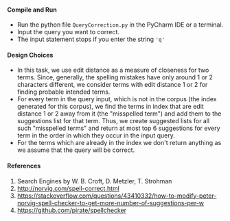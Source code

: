 #### Compile and Run

- Run the python file `QueryCorrection.py` in the PyCharm IDE or a terminal.
- Input the query you want to correct.
- The input statement stops if you enter the string `'q'`

#### Design Choices 

- In this task, we use edit distance as a measure of closeness for two terms. Since, generally, the spelling mistakes have
only around 1 or 2 characters different, we consider terms with edit distance 1 or 2 for finding probable intended terms.
- For every term in the query input, which is not in the corpus (the index generated for this corpus), we find the terms in 
index that are edit distance 1 or 2 away from it (the "misspelled term") and add them to the suggestions list for that term.
Thus, we create suggested lists for all such "misspelled terms" and return at most top 6 suggestions for every term in
 the order in which they occur in the input query. 
- For the terms which are already in the index we don't return anything as we assume that the query will be correct. 

#### References
1. Search Engines by W. B. Croft, D. Metzler, T. Strohman
2. http://norvig.com/spell-correct.html
3. https://stackoverflow.com/questions/43410332/how-to-modify-peter-norvig-spell-checker-to-get-more-number-of-suggestions-per-w
4. https://github.com/pirate/spellchecker
